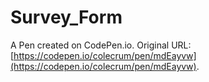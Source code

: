 # Survey_Form

A Pen created on CodePen.io. Original URL: [https://codepen.io/colecrum/pen/mdEayvw](https://codepen.io/colecrum/pen/mdEayvw).


